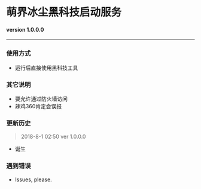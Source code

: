  # 萌界冰尘黑科技启动服务
 #### version 1.0.0.0
 ----------

### 使用方式
 * 运行后直接使用黑科技工具


### 其它说明
 * 要允许通过防火墙访问
 * 辣鸡360肯定会误报


### 更新历史
> 2018-8-1 02:50   ver 1.0.0.0
 * 诞生


### 遇到错误
 * Issues, please.
